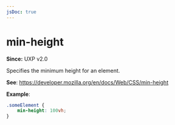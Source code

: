 ```yaml
---
jsDoc: true
---
```

# min-height

**Since:** UXP v2.0

Specifies the minimum height for an element.

**See**: https://developer.mozilla.org/en/docs/Web/CSS/min-height

**Example**:

```css
.someElement {
    min-height: 100vh;
}
```
